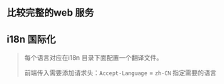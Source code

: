 



## 比较完整的web 服务

## i18n 国际化

> 每个语言对应在i18n 目录下面配置一个翻译文件。
>
> 前端传入需要添加请求头：`Accept-Language` = `zh-CN` 指定需要的语言
>
> 